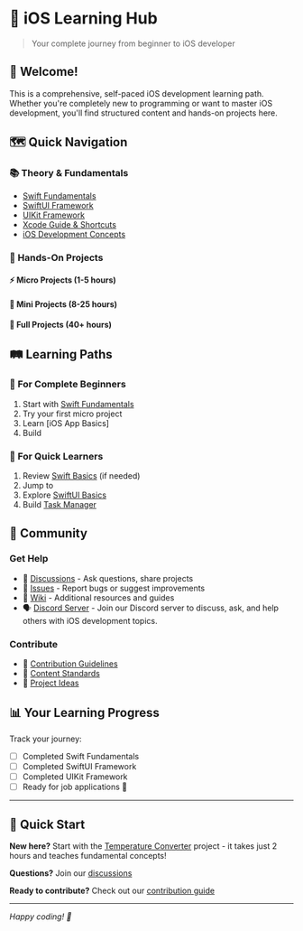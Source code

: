 # 🍎 iOS Learning Hub

> Your complete journey from beginner to iOS developer

## 🎯 Welcome!
This is a comprehensive, self-paced iOS development learning path. Whether you're completely new to programming or want to master iOS development, you'll find structured content and hands-on projects here.

## 🗺️ Quick Navigation

### 📚 Theory & Fundamentals
- [Swift Fundamentals](/Swift%20Fundamentals/README.md)
- [SwiftUI Framework](/SwiftUI%20Framework/README.md)
- [UIKit Framework](/UIKit%20Framework/README.md)
- [Xcode Guide & Shortcuts]() 
- [iOS Development Concepts]()



### 🎯 Hands-On Projects

#### ⚡ Micro Projects (1-5 hours)


#### 🎨 Mini Projects (8-25 hours)


#### 🚀 Full Projects (40+ hours)


## 🛤️ Learning Paths

### 🌟 For Complete Beginners
1. Start with [Swift Fundamentals](https://github.com/YOUR-ORG/swift-fundamentals-theory)
2. Try your first micro project
3. Learn [iOS App Basics]
4. Build 

### 🚀 For Quick Learners
1. Review [Swift Basics](/Swift%20Fundamentals/README.md) (if needed)
2. Jump to 
3. Explore [SwiftUI Basics](/SwiftUI%20Framework%20Guide/README.md)
4. Build [Task Manager](https://github.com/YOUR-ORG/project-mini-task-manager-swiftui)


## 🤝 Community

### Get Help
- 💬 [Discussions](https://github.com/iOS-Learning-Hub/iOS-Learning-Hub/discussions) - Ask questions, share projects
- 🐛 [Issues](https://github.com/iOS-Learning-Hub/iOS-Learning-Hub/issues) - Report bugs or suggest improvements
- 📖 [Wiki](https://github.com/YOUR-ORG/iOS-Learning-Hub/wiki) - Additional resources and guides
- 🗣️ [Discord Server](https://discord.gg/573tWV5BcN) - Join our Discord server to discuss, ask, and help others with iOS development topics.

### Contribute
- 🔧 [Contribution Guidelines](./CONTRIBUTING.md)
- 📝 [Content Standards](./docs/standards.md)
- 🎯 [Project Ideas](https://github.com/YOUR-ORG/iOS-Learning-Hub/discussions/categories/project-ideas)

## 📊 Your Learning Progress

Track your journey:
- [ ] Completed Swift Fundamentals
- [ ] Completed SwiftUI Framework
- [ ] Completed UIKit Framework
- [ ] Ready for job applications 🎉

---

## 🚀 Quick Start
**New here?** Start with the [Temperature Converter](https://github.com/YOUR-ORG/project-micro-temperature-converter) project - it takes just 2 hours and teaches fundamental concepts!

**Questions?** Join our [discussions](https://github.com/YOUR-ORG/iOS-Learning-Hub/discussions)

**Ready to contribute?** Check out our [contribution guide](./CONTRIBUTING.md)

---

*Happy coding! 🍎*
